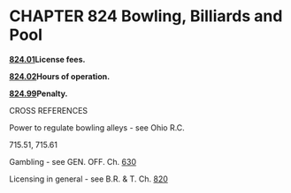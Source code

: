 CHAPTER 824 Bowling, Billiards and Pool
=======================================

[**824.01**](39e90b7d.html)**License fees.**

[**824.02**](39ed10ae.html)**Hours of operation.**

[**824.99**](39f10c8a.html)**Penalty.**

CROSS REFERENCES

Power to regulate bowling alleys - see Ohio R.C.

715.51, 715.61

Gambling - see GEN. OFF. Ch. [630](2e530852.html)

Licensing in general - see B.R. & T. Ch. [820](39767052.html)
